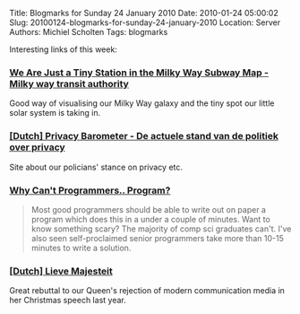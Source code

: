 Title: Blogmarks for Sunday 24 January 2010
Date: 2010-01-24 05:00:02
Slug: 20100124-blogmarks-for-sunday-24-january-2010
Location: Server
Authors: Michiel Scholten
Tags: blogmarks

<p>Interesting links of this week:</p>
<h3><a href="http://gizmodo.com/5454587/#infographics#milkywaytransitauthority">We Are Just a Tiny Station in the Milky Way Subway Map - Milky way transit authority</a></h3>
<p>Good way of visualising our Milky Way galaxy and the tiny spot our little solar system is taking in.</p>
<h3><a href="http://www.privacybarometer.nl/">[Dutch] Privacy Barometer - De actuele stand van de politiek over privacy</a></h3>
<p>Site about our policians' stance on privacy etc.</p>
<h3><a href="http://www.codinghorror.com/blog/archives/000781.html">Why Can't Programmers.. Program?</a></h3>
<blockquote><p>Most good programmers should be able to write out on paper a program which does this in a under a couple of minutes. Want to know something scary? The majority of comp sci graduates can't. I've also seen self-proclaimed senior programmers take more than 10-15 minutes to write a solution.</p></blockquote>
<h3><a href="http://bebelizzz.blogspot.com/2009/12/lieve-majesteit.html">[Dutch] Lieve Majesteit</a></h3>
<p>Great rebuttal to our Queen's rejection of modern communication media in her Christmas speech last year.</p>
